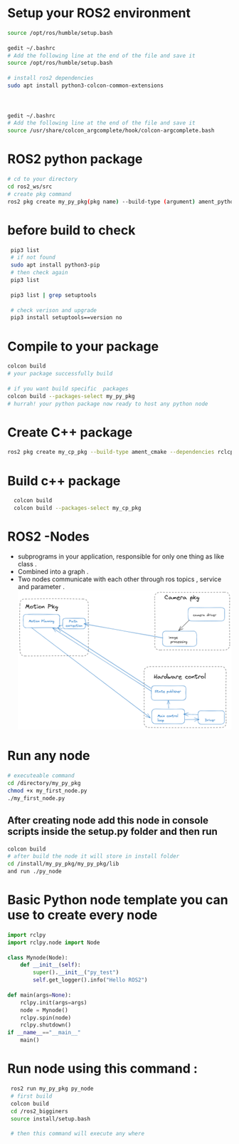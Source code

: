 # Setup your ROS2 environment
```bash
source /opt/ros/humble/setup.bash

gedit ~/.bashrc
# Add the following line at the end of the file and save it
source /opt/ros/humble/setup.bash

# install ros2 dependencies 
sudo apt install python3-colcon-common-extensions



gedit ~/.bashrc
# Add the following line at the end of the file and save it
source /usr/share/colcon_argcomplete/hook/colcon-argcomplete.bash
```
# ROS2 python package 
```bash
# cd to your directory 
cd ros2_ws/src
# create pkg command 
ros2 pkg create my_py_pkg(pkg name) --build-type (argument) ament_python --dependencies rclpy

```
 
# before build to check 
```bash
 pip3 list 
 # if not found 
 sudo apt install python3-pip
 # then check again 
 pip3 list 

 pip3 list | grep setuptools 

 # check verison and upgrade 
 pip3 install setuptools==version no

```
# Compile to your package
```bash
colcon build 
# your package successfully build 

# if you want build specific  packages
colcon build --packages-select my_py_pkg 
# hurrah! your python package now ready to host any python node 
```
# Create C++ package 
```bash
ros2 pkg create my_cp_pkg --build-type ament_cmake --dependencies rclcpp
```
# Build c++ package 
```bash
  colcon build 
  colcon build --packages-select my_cp_pkg
```
# ROS2 -Nodes 
* subprograms in your application, responsible for only one thing as like class .
* Combined into a graph .
* Two nodes communicate with each other through ros topics , service and parameter .
![Alt text](image-1.png)

# Run any node 
```bash
# executeable command 
cd /directory/my_py_pkg
chmod +x my_first_node.py 
./my_first_node.py
```
## After creating node add this node in console scripts inside the setup.py folder and then run 
```bash
colcon build 
# after build the node it will store in install folder 
cd /install/my_py_pkg/my_py_pkg/lib 
and run ./py_node
```
# Basic Python node template you can use to create every node 
```python
import rclpy
import rclpy.node import Node 

class Mynode(Node):
    def __init__(self):
        super().__init__("py_test")
        self.get_logger().info("Hello ROS2")

def main(args=None):
    rclpy.init(args=args)
    node = Mynode()
    rclpy.spin(node)
    rclpy.shutdown()
if __name__=="__main__"
    main()
```
# Run node using this command : 
```bash
 ros2 run my_py_pkg py_node 
 # first build 
 colcon build 
 cd /ros2_bigginers 
 source install/setup.bash

 # then this command will execute any where 
```